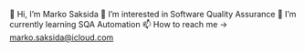 👋 Hi, I’m Marko Saksida
👀 I’m interested in Software Quality Assurance
🌱 I’m currently learning SQA Automation
📫 How to reach me -> marko.saksida@icloud.com
